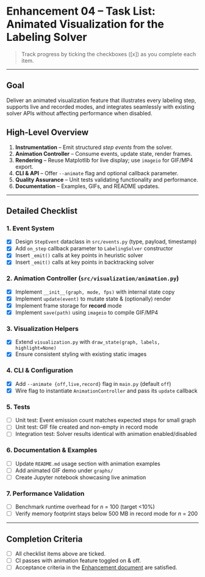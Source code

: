 # Enhancement 04 – Task List: Animated Visualization for the Labeling Solver

> Track progress by ticking the checkboxes (\[x\]) as you complete each item.

---

## Goal

Deliver an animated visualization feature that illustrates every labeling step, supports live and recorded modes, and integrates seamlessly with existing solver APIs without affecting performance when disabled.

## High-Level Overview

1. **Instrumentation** – Emit structured *step events* from the solver.
2. **Animation Controller** – Consume events, update state, render frames.
3. **Rendering** – Reuse Matplotlib for live display; use `imageio` for GIF/MP4 export.
4. **CLI & API** – Offer `--animate` flag and optional callback parameter.
5. **Quality Assurance** – Unit tests validating functionality and performance.
6. **Documentation** – Examples, GIFs, and README updates.

---

## Detailed Checklist

### 1. Event System
- [x] Design `StepEvent` dataclass in `src/events.py` (type, payload, timestamp)
- [x] Add `on_step` callback parameter to `LabelingSolver` constructor
- [x] Insert `_emit()` calls at key points in heuristic solver
- [x] Insert `_emit()` calls at key points in backtracking solver

### 2. Animation Controller (`src/visualization/animation.py`)
- [x] Implement `__init__(graph, mode, fps)` with internal state copy
- [x] Implement `update(event)` to mutate state & (optionally) render
- [x] Implement frame storage for **record** mode
- [x] Implement `save(path)` using `imageio` to compile GIF/MP4

### 3. Visualization Helpers
- [x] Extend `visualization.py` with `draw_state(graph, labels, highlight=None)`
- [x] Ensure consistent styling with existing static images

### 4. CLI & Configuration
- [x] Add `--animate {off,live,record}` flag in `main.py` (default `off`)
- [x] Wire flag to instantiate `AnimationController` and pass its `update` callback

### 5. Tests
- [ ] Unit test: Event emission count matches expected steps for small graph
- [ ] Unit test: GIF file created and non-empty in record mode
- [ ] Integration test: Solver results identical with animation enabled/disabled

### 6. Documentation & Examples
- [ ] Update `README.md` usage section with animation examples
- [ ] Add animated GIF demo under `graphs/`
- [ ] Create Jupyter notebook showcasing live animation

### 7. Performance Validation
- [ ] Benchmark runtime overhead for *n* = 100 (target <10%)
- [ ] Verify memory footprint stays below 500 MB in record mode for *n* = 200

---

## Completion Criteria

- [ ] All checklist items above are ticked.
- [ ] CI passes with animation feature toggled on & off.
- [ ] Acceptance criteria in the [Enhancement document](./enhancement04_animation_label_solver.md#acceptance-criteria) are satisfied. 
